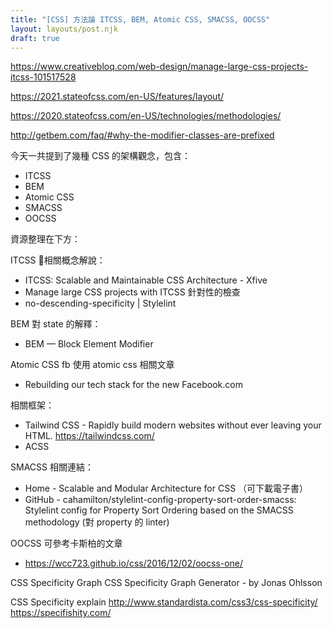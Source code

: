 ```yaml
---
title: "[CSS] 方法論 ITCSS, BEM, Atomic CSS, SMACSS, OOCSS"
layout: layouts/post.njk
draft: true
---
```


https://www.creativebloq.com/web-design/manage-large-css-projects-itcss-101517528



https://2021.stateofcss.com/en-US/features/layout/

https://2020.stateofcss.com/en-US/technologies/methodologies/

http://getbem.com/faq/#why-the-modifier-classes-are-prefixed

今天一共提到了幾種 CSS 的架構觀念，包含：

- ITCSS
- BEM
- Atomic CSS
- SMACSS
- OOCSS

資源整理在下方：

ITCSS
相關概念解說：
- ITCSS: Scalable and Maintainable CSS Architecture - Xfive
- Manage large CSS projects with ITCSS
針對性的檢查
- no-descending-specificity | Stylelint

BEM
對 state 的解釋：
- BEM — Block Element Modifier

Atomic CSS
fb 使用 atomic css 相關文章
- Rebuilding our tech stack for the new Facebook.com

相關框架：
- Tailwind CSS - Rapidly build modern websites without ever leaving your HTML. https://tailwindcss.com/
- ACSS

SMACSS
相關連結：
- Home - Scalable and Modular Architecture for CSS （可下載電子書）
- GitHub - cahamilton/stylelint-config-property-sort-order-smacss: Stylelint config for Property Sort Ordering based on the SMACSS methodology (對 property 的 linter)

OOCSS
可參考卡斯柏的文章

- https://wcc723.github.io/css/2016/12/02/oocss-one/

CSS Specificity Graph
CSS Specificity Graph Generator - by Jonas Ohlsson

CSS Specificity explain
http://www.standardista.com/css3/css-specificity/
https://specifishity.com/